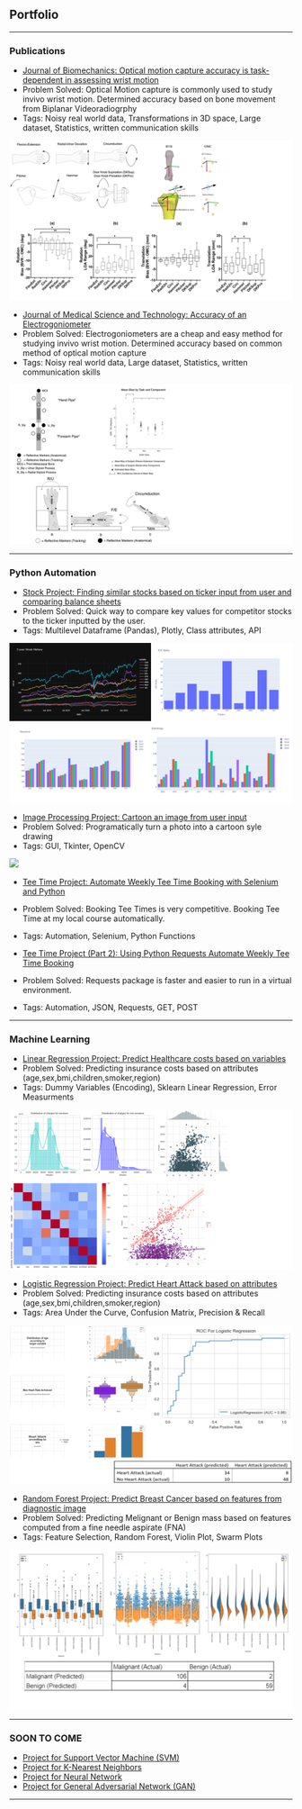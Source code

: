 ## Portfolio

---

### Publications 

- [Journal of Biomechanics: Optical motion capture accuracy is task-dependent in assessing wrist motion](https://www.sciencedirect.com/science/article/abs/pii/S0021929021001421)
- Problem Solved: Optical Motion capture is commonly used to study invivo wrist motion. Determined accuracy based on bone movement from Biplanar Videoradiogrphy
- Tags: Noisy real world data, Transformations in 3D space, Large dataset, Statistics, written communication skills
<img src="images/BVR_paper.png?raw=true"/>


- [Journal of Medical Science and Technology: Accuracy of an Electrogoniometer ](https://www.tandfonline.com/doi/abs/10.1080/03091902.2020.1713240)
- Problem Solved: Electrogoniometers are a cheap and easy method for studying invivo wrist motion. Determined accuracy based on common method of optical motion capture
- Tags: Noisy real world data, Large dataset, Statistics, written communication skills
<img src="images/EG_Paper.png?raw=true"/>

---


### Python Automation

- [Stock Project: Finding similar stocks based on ticker input from user and comparing balance sheets](https://github.com/mchughbrian/StockGutCheck)
- Problem Solved: Quick way to compare key values for competitor stocks to the ticker inputted by the user. 
- Tags: Multilevel Dataframe (Pandas), Plotly, Class attributes, API
<img src="images/SimilarStocks.png?raw=true"/>

- [Image Processing Project: Cartoon an image from user input](https://github.com/mchughbrian/Segmentation)
- Problem Solved: Programatically turn a photo into a cartoon syle drawing
- Tags: GUI, Tkinter, OpenCV
<img src="images/Dog Cartoon.jpeg?raw=true"/>


- [Tee Time Project: Automate Weekly Tee Time Booking with Selenium and Python](https://github.com/mchughbrian/Selenium_Tee_Time_Automation)
- Problem Solved: Booking Tee Times is very competitive. Booking Tee Time at my local course automatically. 
- Tags: Automation, Selenium, Python Functions


- [Tee Time Project (Part 2): Using Python Requests Automate Weekly Tee Time Booking](https://github.com/mchughbrian/Tee_Time_Requests)
- Problem Solved: Requests package is faster and easier to run in a virtual environment. 
- Tags: Automation, JSON, Requests, GET, POST

---
### Machine Learning
- [Linear Regression Project: Predict Healthcare costs based on variables](https://github.com/mchughbrian/LinearRegression-HealthCosts)
- Problem Solved: Predicting insurance costs based on attributes (age,sex,bmi,children,smoker,region)
- Tags: Dummy Variables (Encoding), Sklearn Linear Regression, Error Measurments
<img src="images/HealthCosts.png?raw=true"/>

- [Logistic Regression Project: Predict Heart Attack based on attributes](https://github.com/mchughbrian/Logistic_Regression_Heart_Attack_Prediction)
- Problem Solved: Predicting insurance costs based on attributes (age,sex,bmi,children,smoker,region)
- Tags: Area Under the Curve, Confusion Matrix, Precision & Recall
<img src="images/Logistic_Heart_Attack_2.png?raw=true"/>

- [Random Forest Project: Predict Breast Cancer based on features from diagnostic image](https://github.com/mchughbrian/Random_Forest_Cancer)
- Problem Solved: Predicting Melignant or Benign mass based on features computed from a fine needle aspirate (FNA)
- Tags: Feature Selection, Random Forest, Violin Plot, Swarm Plots
<img src="images/Cancer_Prediction.png?raw=true"/>

---
### SOON TO COME 
- [Project for Support Vector Machine (SVM)](http://example.com/)
- [Project for K-Nearest Neighbors](http://example.com/)
- [Project for Neural Network](http://example.com/)
- [Project for General Adversarial Network (GAN)](http://example.com/)



---
<!--<p style="font-size:11px">Page template forked from <a href="https://github.com/evanca/quick-portfolio">evanca</a></p>
<!-- Remove above link if you don't want to attibute -->
